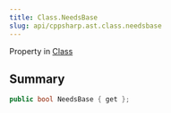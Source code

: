 ```yaml
---
title: Class.NeedsBase
slug: api/cppsharp.ast.class.needsbase
---
```

Property in [Class](/api/cppsharp/ast/class)

## Summary



```csharp
public bool NeedsBase { get };
```

